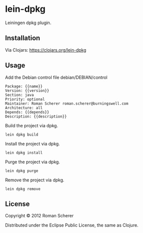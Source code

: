 # lein-dpkg

Leiningen dpkg plugin.

## Installation

Via Clojars: https://clojars.org/lein-dpkg

## Usage

Add the Debian control file debian/DEBIAN/control

    Package: {{name}}
    Version: {{version}}
    Section: java
    Priority: optional
    Maintainer: Roman Scherer roman.scherer@burningswell.com
    Architecture: all
    Depends: {{depends}}
    Description: {{description}}

Build the project via dpkg.

    lein dpkg build

Install the project via dpkg.

    lein dpkg install

Purge the project via dpkg.

    lein dpkg purge

Remove the project via dpkg.

    lein dpkg remove

## License

Copyright © 2012 Roman Scherer

Distributed under the Eclipse Public License, the same as Clojure.
